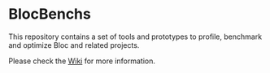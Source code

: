 # BlocBenchs

This repository contains a set of tools and prototypes to profile, benchmark and optimize Bloc and related projects.

Please check the [Wiki](../../wiki) for more information.

